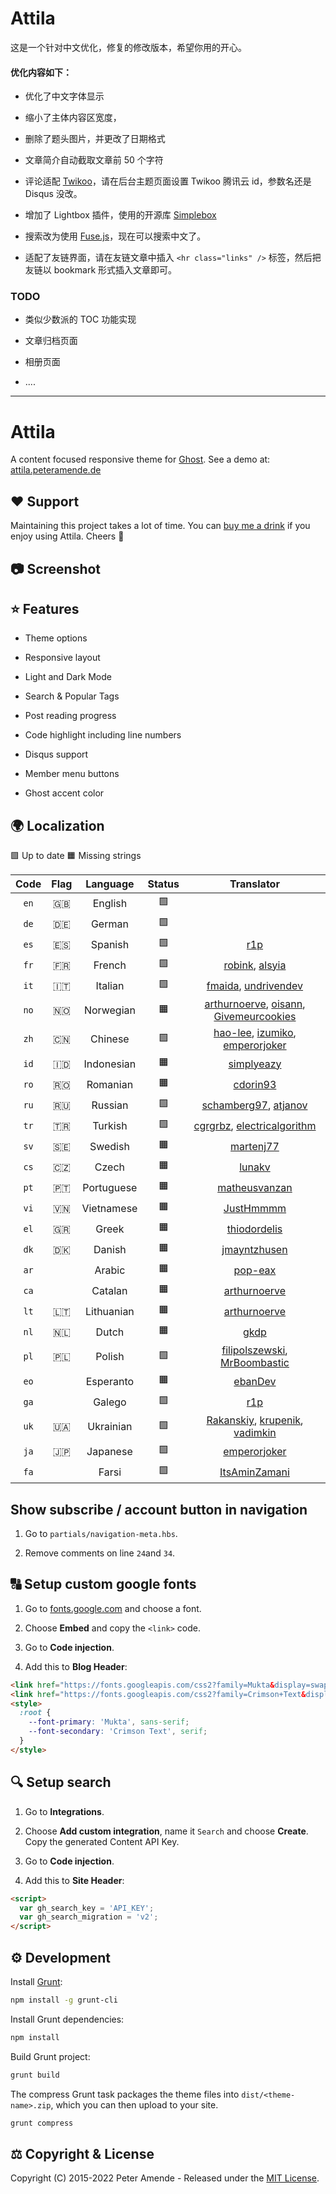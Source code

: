# Attila

这是一个针对中文优化，修复的修改版本，希望你用的开心。

#### 优化内容如下：

*   优化了中文字体显示

*   缩小了主体内容区宽度，

*   删除了题头图片，并更改了日期格式

*   文章简介自动截取文章前 50 个字符

*   评论适配 [Twikoo](http://1900.live/attila-optimization/twikoo.js.org/)，请在后台主题页面设置 Twikoo 腾讯云 id，参数名还是 Disqus 没改。

*   增加了 Lightbox 插件，使用的开源库 [Simplebox](https://github.com/libhide/simplebox.js)

*   搜索改为使用 [Fuse.js](https://fusejs.io/)，现在可以搜索中文了。

*   适配了友链界面，请在友链文章中插入 `<hr class="links" />` 标签，然后把友链以 bookmark 形式插入文章即可。

### TODO

*   类似少数派的 TOC 功能实现

*   文章归档页面

*   相册页面

*   ....

***

# Attila

A content focused responsive theme for [Ghost](https://github.com/tryghost/ghost/). See a demo at: [attila.peteramende.de](https://attila.peteramende.de/)

## ♥️ Support

Maintaining this project takes a lot of time. You can [buy me a drink](https://paypal.me/zutrinken) if you enjoy using Attila. Cheers 🍻

## 📷 Screenshot

## ⭐️ Features

*   Theme options

*   Responsive layout

*   Light and Dark Mode

*   Search & Popular Tags

*   Post reading progress

*   Code highlight including line numbers

*   Disqus support

*   Member menu buttons

*   Ghost accent color

## 🌍 Localization

🟩 Up to date  🟧 Missing strings

| Code | Flag |  Language  | Status |                                                                  Translator                                                                 |
| :--: | :--: | :--------: | :----: | :-----------------------------------------------------------------------------------------------------------------------------------------: |
| `en` | 🇬🇧 |   English  |   🟩   |                                                                                                                                             |
| `de` | 🇩🇪 |   German   |   🟩   |                                                                                                                                             |
| `es` | 🇪🇸 |   Spanish  |   🟩   |                                                        [r1p](https://github.com/r1p)                                                        |
| `fr` | 🇫🇷 |   French   |   🟩   |                                   [robink](https://github.com/robink), [alsyia](https://github.com/alsyia)                                  |
| `it` | 🇮🇹 |   Italian  |   🟩   |                              [fmaida](https://github.com/fmaida), [undrivendev](https://github.com/undrivendev)                             |
| `no` | 🇳🇴 |  Norwegian |   🟧   | [arthurnoerve](https://github.com/arthurnoerve), [oisann](https://github.com/oisann), [Givemeurcookies](https://github.com/givemeurcookies) |
| `zh` | 🇨🇳 |   Chinese  |   🟩   |        [hao-lee](https://github.com/hao-lee), [izumiko](https://github.com/izumiko), [emperorjoker](https://github.com/emperorjoker)        |
| `id` | 🇮🇩 | Indonesian |   🟧   |                                                 [simplyeazy](https://github.com/simplyeazy)                                                 |
| `ro` | 🇷🇴 |  Romanian  |   🟧   |                                                   [cdorin93](https://github.com/cdorin93)                                                   |
| `ru` | 🇷🇺 |   Russian  |   🟩   |                             [schamberg97](https://github.com/schamberg97), [atjanov](https://github.com/atjanov)                            |
| `tr` | 🇹🇷 |   Turkish  |   🟩   |                       [cgrgrbz](https://github.com/cgrgrbz), [electricalgorithm](https://github.com/electricalgorithm)                      |
| `sv` | 🇸🇪 |   Swedish  |   🟧   |                                                  [martenj77](https://github.com/martenj77)                                                  |
| `cs` | 🇨🇿 |    Czech   |   🟧   |                                                     [lunakv](https://github.com/lunakv)                                                     |
| `pt` | 🇵🇹 | Portuguese |   🟧   |                                              [matheusvanzan](https://github.com/matheusvanzan)                                              |
| `vi` | 🇻🇳 | Vietnamese |   🟧   |                                                  [JustHmmmm](https://github.com/justhmmmm)                                                  |
| `el` | 🇬🇷 |    Greek   |   🟧   |                                               [thiodordelis](https://github.com/thiodordelis)                                               |
| `dk` | 🇩🇰 |   Danish   |   🟧   |                                               [jmayntzhusen](https://github.com/jmayntzhusen)                                               |
| `ar` |      |   Arabic   |   🟧   |                                                    [pop-eax](https://github.com/pop-eax)                                                    |
| `ca` |      |   Catalan  |   🟧   |                                               [arthurnoerve](https://github.com/arthurnoerve)                                               |
| `lt` | 🇱🇹 | Lithuanian |   🟧   |                                               [arthurnoerve](https://github.com/arthurnoerve)                                               |
| `nl` | 🇳🇱 |    Dutch   |   🟧   |                                                       [gkdp](https://github.com/gkdp)                                                       |
| `pl` | 🇵🇱 |   Polish   |   🟩   |                     [filipolszewski](https://github.com/filipolszewski), [MrBoombastic](https://github.com/mrboombastic)                    |
| `eo` |      |  Esperanto |   🟧   |                                                    [ebanDev](https://github.com/ebanDev)                                                    |
| `ga` |      |   Galego   |   🟩   |                                                        [r1p](https://github.com/r1p)                                                        |
| `uk` | 🇺🇦 |  Ukrainian |   🟩   |         [Rakanskiy](https://github.com/rakanskiy), [krupenik](https://github.com/krupenik), [vadimkin](https://github.com/vadimkin)         |
| `ja` | 🇯🇵 |  Japanese  |   🟩   |                                               [emperorjoker](https://github.com/emperorjoker)                                               |
| `fa` |      |    Farsi   |   🟩   |                                              [ItsAminZamani](https://github.com/ItsAminZamani)                                              |

## Show subscribe / account button in navigation

1.  Go to `partials/navigation-meta.hbs`.

2.  Remove comments on line `24`and `34`.

## 🔠 Setup custom google fonts

1.  Go to [fonts.google.com](https://fonts.google.com/) and choose a font.

2.  Choose **Embed** and copy the `<link>` code.

3.  Go to **Code injection**.

4.  Add this to **Blog Header**:

```html
<link href="https://fonts.googleapis.com/css2?family=Mukta&display=swap" rel="stylesheet">
<link href="https://fonts.googleapis.com/css2?family=Crimson+Text&display=swap" rel="stylesheet">
<style>
  :root {
    --font-primary: 'Mukta', sans-serif;
    --font-secondary: 'Crimson Text', serif;
  }
</style>
```

## 🔍 Setup search

1.  Go to **Integrations**.

2.  Choose **Add custom integration**, name it `Search` and choose **Create**. Copy the generated Content API Key.

3.  Go to **Code injection**.

4.  Add this to **Site Header**:

```html
<script>
  var gh_search_key = 'API_KEY';
  var gh_search_migration = 'v2';
</script>
```

## ⚙️ Development

Install [Grunt](https://gruntjs.com/getting-started/):

```bash
npm install -g grunt-cli
```

Install Grunt dependencies:

```bash
npm install
```

Build Grunt project:

```bash
grunt build
```

The compress Grunt task packages the theme files into `dist/<theme-name>.zip`, which you can then upload to your site.

```bash
grunt compress
```

## ⚖️ Copyright & License

Copyright (C) 2015-2022 Peter Amende - Released under the [MIT License](https://github.com/zutrinken/attila/blob/master/LICENSE).
